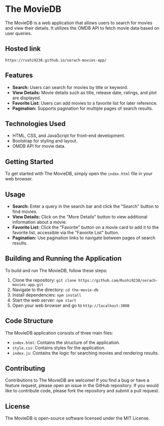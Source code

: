 # The MovieDB

The MovieDB is a web application that allows users to search for movies and view their details. It utilizes the OMDB API to fetch movie data based on user queries.
## Hosted link 
`https://rushi9238.github.io/serach-movies-app/`

## Features
- **Search:** Users can search for movies by title or keyword.
- **View Details:** Movie details such as title, release date, ratings, and plot are displayed.
- **Favorite List:** Users can add movies to a favorite list for later reference.
- **Pagination:** Supports pagination for multiple pages of search results.

## Technologies Used
- HTML, CSS, and JavaScript for front-end development.
- Bootstrap for styling and layout.
- OMDB API for movie data.

## Getting Started
To get started with The MovieDB, simply open the `index.html` file in your web browser.

## Usage
- **Search:** Enter a query in the search bar and click the "Search" button to find movies.
- **View Details:** Click on the "More Details" button to view additional information about a movie.
- **Favorite List:** Click the "Favorite" button on a movie card to add it to the favorite list, accessible via the "Favorite List" button.
- **Pagination:** Use pagination links to navigate between pages of search results.

## Building and Running the Application
To build and run The MovieDB, follow these steps:
1. Clone the repository: `git clone https://github.com/Rushi9238/serach-movies-app.git`
2. Navigate to the directory: `cd the-movie-db`
3. Install dependencies: `npm install`
4. Start the web server: `npm start`
5. Open your web browser and go to `http://localhost:3000`

## Code Structure
The MovieDB application consists of three main files:
- `index.html`: Contains the structure of the application.
- `style.css`: Contains styles for the application.
- `index.js`: Contains the logic for searching movies and rendering results.

## Contributing
Contributions to The MovieDB are welcome! If you find a bug or have a feature request, please open an issue in the GitHub repository. If you would like to contribute code, please fork the repository and submit a pull request.

## License
The MovieDB is open-source software licensed under the MIT License.
